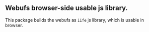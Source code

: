 ## Webufs browser-side usable js library.

This package builds the webufs as `iife` js library, 
which is usable in browser.

